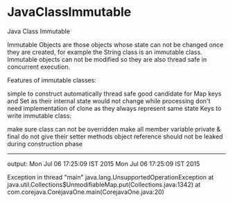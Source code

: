 # JavaClassImmutable
Java Class Immutable




Immutable Objects are those objects whose state can not be changed once they are created, for example the String class is an immutable class. Immutable objects can not be modified so they are also thread safe in concurrent execution.

Features of immutable classes:

  simple to construct
  automatically thread safe
  good candidate for Map keys and Set as their internal state would not change while processing
  don't need implementation of clone as they always represent same state
  Keys to write immutable class:

  make sure class can not be overridden
  make all member variable private & final
  do not give their setter methods
  object reference should not be leaked during construction phase
  
----------------------------------------------------------------------------------------
output:
Mon Jul 06 17:25:09 IST 2015
Mon Jul 06 17:25:09 IST 2015

Exception in thread "main" java.lang.UnsupportedOperationException
	at java.util.Collections$UnmodifiableMap.put(Collections.java:1342)
	at com.corejava.CorejavaOne.main(CorejavaOne.java:20)
